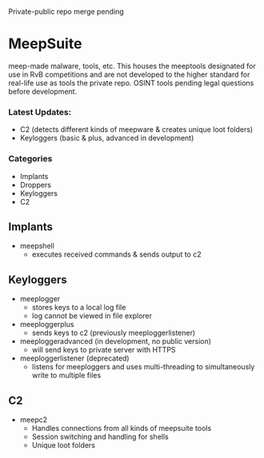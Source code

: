 Private-public repo merge pending

# MeepSuite
meep-made malware, tools, etc. 
This houses the meeptools designated for use in RvB competitions and are not developed to the higher standard for real-life use as tools the private repo. 
OSINT tools pending legal questions before development. 

### Latest Updates:
- C2 (detects different kinds of meepware & creates unique loot folders)
- Keyloggers (basic & plus, advanced in development)
### Categories
- Implants
- Droppers
- Keyloggers
- C2

## Implants
- meepshell
  - executes received commands & sends output to c2

## Keyloggers
- meeplogger
  - stores keys to a local log file
  - log cannot be viewed in file explorer
- meeploggerplus
  - sends keys to c2 (previously meeploggerlistener)
- meeploggeradvanced (in development, no public version)
  - will send keys to private server with HTTPS
- meeploggerlistener (deprecated)
  - listens for meeploggers and uses multi-threading to simultaneously write to multiple files

## C2
- meepc2
  - Handles connections from all kinds of meepsuite tools 
  - Session switching and handling for shells
  - Unique loot folders
